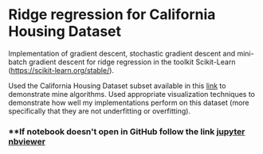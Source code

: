 # Ridge regression for California Housing Dataset


Implementation of gradient descent, stochastic gradient descent and mini-batch gradient descent
for ridge regression in the toolkit Scikit-Learn (https://scikit-learn.org/stable/).


Used the California Housing Dataset subset available in this [link](https://drive.google.com/file/d/1VUn2WKkKeRXwH02K9bqH98KjPxrUmgXh/view?usp=sharing) to demonstrate mine
algorithms. Used appropriate visualization techniques to demonstrate how well my implementations perform on this dataset (more
specifically that they are not underfitting or overfitting). 


### **If notebook doesn't open in GitHub follow the link [jupyter nbviewer](https://nbviewer.jupyter.org/github/Nikoletos-K/ML-Regularized-non-negative-Matrix-Factorization/blob/main/ML-Notebook.ipynb)
